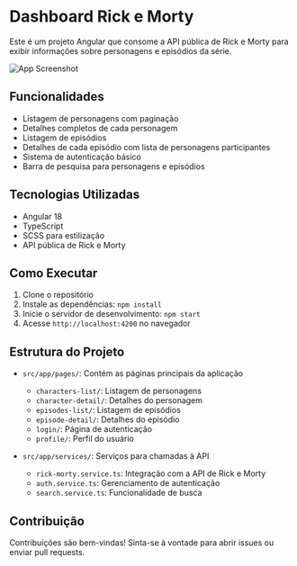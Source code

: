 # Dashboard Rick e Morty

Este é um projeto Angular que consome a API pública de Rick e Morty para exibir informações sobre personagens e episódios da série.

![App Screenshot](https://tone-monte-portfolio-v3.s3.us-east-1.amazonaws.com/projects/1758298654169-q7yfn2-banner-rick-and-morty.webp)

## Funcionalidades

- Listagem de personagens com paginação
- Detalhes completos de cada personagem
- Listagem de episódios
- Detalhes de cada episódio com lista de personagens participantes
- Sistema de autenticação básico
- Barra de pesquisa para personagens e episódios

## Tecnologias Utilizadas

- Angular 18
- TypeScript
- SCSS para estilização
- API pública de Rick e Morty

## Como Executar

1. Clone o repositório
2. Instale as dependências: `npm install`
3. Inicie o servidor de desenvolvimento: `npm start`
4. Acesse `http://localhost:4200` no navegador

## Estrutura do Projeto

- `src/app/pages/`: Contém as páginas principais da aplicação

  - `characters-list/`: Listagem de personagens
  - `character-detail/`: Detalhes do personagem
  - `episodes-list/`: Listagem de episódios
  - `episode-detail/`: Detalhes do episódio
  - `login/`: Página de autenticação
  - `profile/`: Perfil do usuário

- `src/app/services/`: Serviços para chamadas à API
  - `rick-morty.service.ts`: Integração com a API de Rick e Morty
  - `auth.service.ts`: Gerenciamento de autenticação
  - `search.service.ts`: Funcionalidade de busca

## Contribuição

Contribuições são bem-vindas! Sinta-se à vontade para abrir issues ou enviar pull requests.
